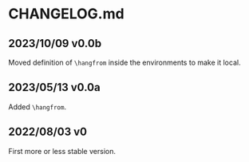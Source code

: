 # CHANGELOG.md

## 2023/10/09 v0.0b
Moved definition of `\hangfrom` inside the environments to make it local.

## 2023/05/13 v0.0a
 Added `\hangfrom`.

## 2022/08/03 v0
First more or less stable version.
